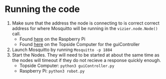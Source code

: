 # Running the code
1. Make sure that the address the node is connecting to is correct correct address for where Mosquitto will be running
in the `vizier.node.Node()` call.
   * Found [here][1] on the Raspberry Pi
   * Found [here][2] on the Topside Computer for the guiController
2. Launch Mosquitto by running `Mosquitto -p 1884`
3. Start the Nodes. They will need to be started at about the same time as the nodes will timeout if they do not recieve a response
quickly enough.
   * Topside Computer: `python3 guiController.py`
   * Raspberry Pi: `python3 robot.py`

[1]: https://github.com/chachmu/SwimmingSwarm/blob/04b4c606ec923ecefc45c05d37f08ebd242f9115/robot.py#L34
[2]: https://github.com/chachmu/SwimmingSwarm/blob/04b4c606ec923ecefc45c05d37f08ebd242f9115/guiController.py#L72
